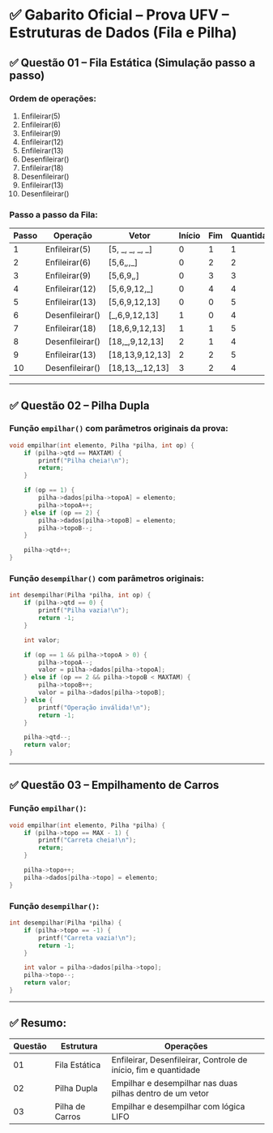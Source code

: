 
# ✅ Gabarito Oficial – Prova UFV – Estruturas de Dados (Fila e Pilha)

## ✅ Questão 01 – Fila Estática (Simulação passo a passo)

### Ordem de operações:

1. Enfileirar(5)  
2. Enfileirar(6)  
3. Enfileirar(9)  
4. Enfileirar(12)  
5. Enfileirar(13)  
6. Desenfileirar()  
7. Enfileirar(18)  
8. Desenfileirar()  
9. Enfileirar(13)  
10. Desenfileirar()  

### Passo a passo da Fila:

| Passo | Operação | Vetor | Início | Fim | Quantidade |
|---|---|---|---|---|---|
| 1 | Enfileirar(5) | [5, _, _, _, _] | 0 | 1 | 1 |
| 2 | Enfileirar(6) | [5,6,_,_,_] | 0 | 2 | 2 |
| 3 | Enfileirar(9) | [5,6,9,_,_] | 0 | 3 | 3 |
| 4 | Enfileirar(12) | [5,6,9,12,_] | 0 | 4 | 4 |
| 5 | Enfileirar(13) | [5,6,9,12,13] | 0 | 0 | 5 |
| 6 | Desenfileirar() | [_,6,9,12,13] | 1 | 0 | 4 |
| 7 | Enfileirar(18) | [18,6,9,12,13] | 1 | 1 | 5 |
| 8 | Desenfileirar() | [18,_,9,12,13] | 2 | 1 | 4 |
| 9 | Enfileirar(13) | [18,13,9,12,13] | 2 | 2 | 5 |
| 10 | Desenfileirar() | [18,13,_,12,13] | 3 | 2 | 4 |

---

## ✅ Questão 02 – Pilha Dupla

### Função `empilhar()` com parâmetros originais da prova:

```c
void empilhar(int elemento, Pilha *pilha, int op) {
    if (pilha->qtd == MAXTAM) {
        printf("Pilha cheia!\n");
        return;
    }

    if (op == 1) {
        pilha->dados[pilha->topoA] = elemento;
        pilha->topoA++;
    } else if (op == 2) {
        pilha->dados[pilha->topoB] = elemento;
        pilha->topoB--;
    }

    pilha->qtd++;
}
```

### Função `desempilhar()` com parâmetros originais:

```c
int desempilhar(Pilha *pilha, int op) {
    if (pilha->qtd == 0) {
        printf("Pilha vazia!\n");
        return -1;
    }

    int valor;

    if (op == 1 && pilha->topoA > 0) {
        pilha->topoA--;
        valor = pilha->dados[pilha->topoA];
    } else if (op == 2 && pilha->topoB < MAXTAM) {
        pilha->topoB++;
        valor = pilha->dados[pilha->topoB];
    } else {
        printf("Operação inválida!\n");
        return -1;
    }

    pilha->qtd--;
    return valor;
}
```

---

## ✅ Questão 03 – Empilhamento de Carros

### Função `empilhar()`:

```c
void empilhar(int elemento, Pilha *pilha) {
    if (pilha->topo == MAX - 1) {
        printf("Carreta cheia!\n");
        return;
    }

    pilha->topo++;
    pilha->dados[pilha->topo] = elemento;
}
```

### Função `desempilhar()`:

```c
int desempilhar(Pilha *pilha) {
    if (pilha->topo == -1) {
        printf("Carreta vazia!\n");
        return -1;
    }

    int valor = pilha->dados[pilha->topo];
    pilha->topo--;
    return valor;
}
```

---

## ✅ Resumo:

| Questão | Estrutura | Operações |
|---|---|---|
| 01 | Fila Estática | Enfileirar, Desenfileirar, Controle de início, fim e quantidade |
| 02 | Pilha Dupla | Empilhar e desempilhar nas duas pilhas dentro de um vetor |
| 03 | Pilha de Carros | Empilhar e desempilhar com lógica LIFO |

